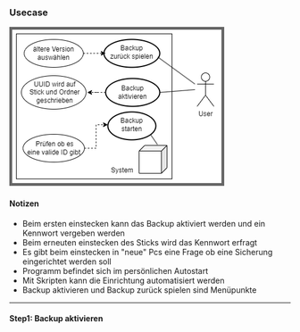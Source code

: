 ### Usecase

<img src="./img/usercase.png">

#### Notizen

- Beim ersten einstecken kann das Backup aktiviert werden und ein Kennwort vergeben werden
- Beim erneuten einstecken des Sticks wird das Kennwort erfragt
- Es gibt beim einstecken in "neue" Pcs eine Frage ob eine Sicherung eingerichtet werden soll
- Programm befindet sich im persönlichen Autostart
- Mit Skripten kann die Einrichtung automatisiert werden
- Backup aktivieren und Backup zurück spielen sind Menüpunkte

---

#### Step1: Backup aktivieren
